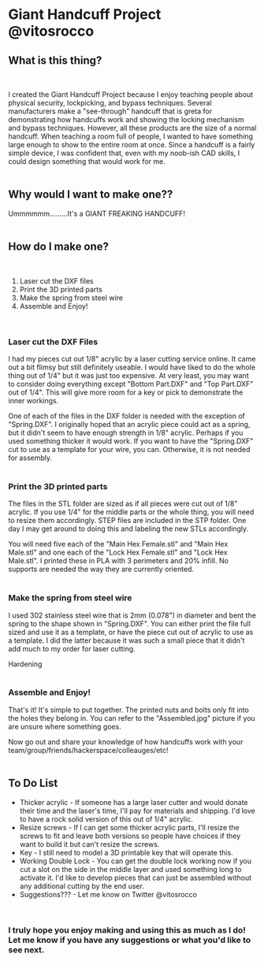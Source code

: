 # Giant Handcuff Project <br> @vitosrocco
<h2><b>What is this thing?</b></h2><br>
<p>I created the Giant Handcuff Project because I enjoy teaching people about physical security, lockpicking, and bypass techniques. Several manufacturers make a "see-through" handcuff that is greta for demonstrating how handcuffs work and showing the locking mechanism and bypass techniques. However, all these products are the size of a normal handcuff. When teaching a room full of people, I wanted to have something large enough to show to the entire room at once. Since a handcuff is a fairly simple device, I was confident that, even with my noob-ish CAD skills, I could design something that would work for me.<br>
<br>
<h2><b>Why would I want to make one??</b></h2>
<p>Ummmmmm.........It's a GIANT FREAKING HANDCUFF!<br>
<br>
<h2><b>How do I make one?</b></h2><br>
<ol>
  <li>Laser cut the DXF files</li>
  <li>Print the 3D printed parts</li>
  <li>Make the spring from steel wire</li>
  <li>Assemble and Enjoy!</li>
</ol>
<br>
<h3>Laser cut the DXF Files</h3>
<p>I had my pieces cut out 1/8" acrylic by a laser cutting service online. It came out a bit flimsy but still definitely useable. I would have liked to do the whole thing out of 1/4" but it was just too expensive. At very least, you may want to consider doing everything except "Bottom Part.DXF" and "Top Part.DXF" out of 1/4". This will give more room for a key or pick to demonstrate the inner workings.
<p>One of each of the files in the DXF folder is needed with the exception of "Spring.DXF". I originally hoped that an acrylic piece could act as a spring, but it didn't seem to have enough strength in 1/8" acrylic. Perhaps if you used something thicker it would work. If you want to have the "Spring.DXF" cut to use as a template for your wire, you can. Otherwise, it is not needed for assembly.<br>
<br>
<h3>Print the 3D printed parts</h3>
<p>The files in the STL folder are sized as if all pieces were cut out of 1/8" acrylic. If you use 1/4" for the middle parts or the whole thing, you will need to resize them accordingly. STEP files are included in the STP folder. One day I may get around to doing this and labeling the new STLs accordingly. 
<p>You will need five each of the "Main Hex Female.stl" and "Main Hex Male.stl" and one each of the "Lock Hex Female.stl" and "Lock Hex Male.stl". I printed these in PLA with 3 perimeters and 20% infill. No supports are needed the way they are currently oriented.<br>
<br>
<h3>Make the spring from steel wire</h3>
<p>I used 302 stainless steel wire that is 2mm (0.078") in diameter and bent the spring to the shape shown in "Spring.DXF". You can either print the file full sized and use it as a template, or have the piece cut out of acrylic to use as a template. I did the latter because it was such a small piece that it didn't add much to my order for laser cutting.
<p>Hardening<br>
<br>
<h3>Assemble and Enjoy!</h3>
<p>That's it! It's simple to put together. The printed nuts and bolts only fit into the holes they belong in. You can refer to the "Assembled.jpg" picture if you are unsure where something goes.
<p>Now go out and share your knowledge of how handcuffs work with your team/group/friends/hackerspace/colleauges/etc!<br>
<br>
<h2><b>To Do List</b></h3>
<ul>
  <li>Thicker acrylic - If someone has a large laser cutter and would donate their time and the laser's time, I'll pay for materials and shipping. I'd love to have a rock solid version of this out of 1/4" acrylic.
  <li>Resize screws - If I can get some thicker acrylic parts, I'll resize the screws to fit and leave both versions so people have choices if they want to build it but can't resize the screws.
  <li>Key - I still need to model a 3D printable key that will operate this.
  <li>Working Double Lock - You can get the double lock working now if you cut a slot on the side in the middle layer and used something long to activate it. I'd like to develop pieces that can just be assembled without any additional cutting by the end user.
  <li>Suggestions??? - Let me know on Twitter @vitosrocco
</ul>
<br>
<h3>I truly hope you enjoy making and using this as much as I do! Let me know if you have any suggestions or what you'd like to see next.</h3>
